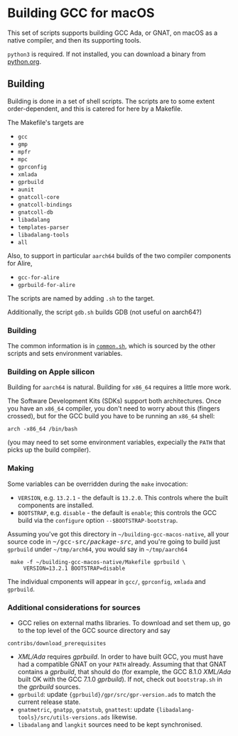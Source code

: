 # Building GCC for macOS #

This set of scripts supports building GCC Ada, or GNAT, on macOS as a native compiler, and then its supporting tools.

`python3` is required. If not installed, you can download a binary from [python.org](https://www.python.org).

## Building ##

Building is done in a set of shell scripts. The scripts are to some extent order-dependent, and this is catered for here by a Makefile.

The Makefile's targets are 
* `gcc`
* `gmp`
* `mpfr`
* `mpc`
* `gprconfig`
* `xmlada`
* `gprbuild`
* `aunit`
* `gnatcoll-core`
* `gnatcoll-bindings`
* `gnatcoll-db`
* `libadalang`
* `templates-parser`
* `libadalang-tools`
* `all`

Also, to support in particular `aarch64` builds of the two compiler components for Alire,
* `gcc-for-alire`
* `gprbuild-for-alire`

The scripts are named by adding `.sh` to the target.

Additionally, the script `gdb.sh` builds GDB (not useful on aarch64?)

### Building ###

The common information is in [`common.sh`](common.sh), which is sourced by the other scripts and sets environment variables.

### Building on Apple silicon ###

Building for `aarch64` is natural. Building for `x86_64` requires a little more work.

The Software Development Kits (SDKs) support both architectures. Once you have an `x86_64` compiler, you don't need to worry about this (fingers crossed), but for the GCC build you have to be running an `x86_64` shell:
```
arch -x86_64 /bin/bash
```
(you may need to set some environment variables, expecially the `PATH` that picks up the build compiler).

### Making ###

Some variables can be overridden during the `make` invocation:
* `VERSION`, e.g. `13.2.1` - the default is `13.2.0`. This controls where the built components are installed.
* `BOOTSTRAP`, e.g. `disable` - the default is `enable`; this controls the GCC build via the `configure` option `--$BOOTSTRAP-bootstrap`.

Assuming you've got this directory in `~/building-gcc-macos-native`, all your source code in <tt>~/gcc-src/<i>package-src</i></tt>, and you're going to build just `gprbuild` under `~/tmp/arch64`, you would say in `~/tmp/aarch64`
```
 make -f ~/building-gcc-macos-native/Makefile gprbuild \
     VERSION=13.2.1 BOOTSTRAP=disable
```
The individual cmponents will appear in `gcc/`, `gprconfig`, `xmlada` and `gprbuild`.

### Additional considerations for sources ###

* GCC relies on external maths libraries. To download and set them up, go to the top level of the GCC source directory and say
```
contribs/download_prerequisites
```
* *XML/Ada* requires *gprbuild*. In order to have built GCC, you must have had a compatible GNAT on your `PATH` already. Assuming that that GNAT contains a *gprbuild*, that should do (for example, the GCC 8.1.0 *XML/Ada* built OK with the GCC 7.1.0 *gprbuild*). If not, check out `bootstrap.sh` in the *gprbuild* sources.
* `gprbuild`: update `{gprbuild}/gpr/src/gpr-version.ads` to match the current release state.
* `gnatmetric`, `gnatpp`, `gnatstub`, `gnattest`: update `{libadalang-tools}/src/utils-versions.ads` likewise.
* `libadalang` and `langkit` sources need to be kept synchronised.
